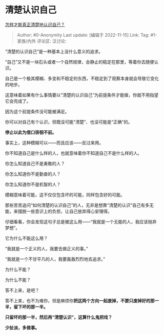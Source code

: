# 清楚认识自己
[怎样才能真正清楚地认识自己？](https://www.zhihu.com/question/52506086/answer/2758913171)

> Author: #0-Anonymity
> Last update: [编辑于 2022-11-15]
> Link:
> Tag: #1-家族/内外
> 评论区:
> 泛讨论:

“清楚的认识自己”是一种基本上没什么意义的追求。

“自己”又不是一块石头或者一个自然规律，会静止的稳定在那里，等着你去随便认识。

自己是一个极其模糊、多变和不稳定的东西，不稳定到了观察本身就会导致它变化的地步。

这意味着如果有什么事情要以“清楚的认识自己”为前提条件才能做，你就不用指望它会完成了。

因为这个前提条件没可能被满足。

你可以对自己有个认识，但既没可能“清楚”、也没可能是“正确”的。

**停止以此为借口徘徊不前。**

事实上，这种模糊可以——而且应该——反过来用。

你不知道自己是什么样的人，也就意味着你不知道自己不是什么样的人。

你怎么知道自己不是勇敢的人？

你怎么知道你不是勤奋的人？

你怎么知道你不是机智的人？

模糊意味着可能，这不仅仅包含坏的可能，同样包含好的可能。

那些苦苦追问“如何清楚的认识自己”的人，无非是想靠“清楚的认识”自己有多无能，来摆脱一些意识上的负担，让自己放弃得心安理得。

仔细看看，你会发现这句子总是被这么用——“我就是一个无能的人，我应该抛弃梦想”。

它为什么不能这么用？

“我就是一个正义的人，我要去做正义的事。”

“我就是一个不甘平凡的人，我要轰轰烈烈地去追求。”

为什么不能？

为什么不能？

答不上来，是吧？

答不上来，也不为难你，但是麻烦你**把这两个方向一起废掉，不要只废掉好的那一半，留下坏的那一半。**

**只留坏的那一半，然后再“清楚认识”，这算什么鬼把戏？**

**少扯淡，多做事。**
